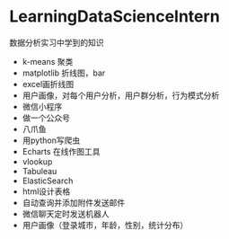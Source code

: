 # LearningDataScienceIntern
数据分析实习中学到的知识

- k-means 聚类
- matplotlib 折线图，bar
- excel画折线图
- 用户画像，对每个用户分析，用户群分析，行为模式分析
- 微信小程序
- 做一个公众号
- 八爪鱼
- 用python写爬虫
- Echarts 在线作图工具
- vlookup
- Tabuleau
- ElasticSearch
- html设计表格
- 自动查询并添加附件发送邮件
- 微信聊天定时发送机器人
- 用户画像（登录城市，年龄，性别，统计分布）
